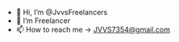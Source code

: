 - 👋 Hi, I’m @JvvsFreelancers
- 👀 I’m Freelancer
- 📫 How to reach me -> JVVS7354@gmail.com

<!---
JvvsFreelancers/JvvsFreelancers is a ✨ special ✨ repository because its `README.md` (this file) appears on your GitHub profile.
You can click the Preview link to take a look at your changes.
--->
